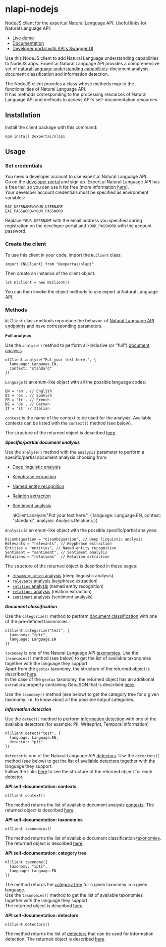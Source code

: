 # nlapi-nodejs
NodeJS client for the expert.ai Natural Language API.
Useful links for Natural Language API:

- [Live demo](https://try.expert.ai)
- [Documentation](https://docs.expert.ai/nlapi/latest/)
- [Developer portal with API's Swagger UI](https://developer.expert.ai)

Use this NodeJS client to add Natural Language understanding capabilities to NodeJS apps.
Expert.ai Natural Language API provides a comprehensive set of [natural language understanding capabilities](https://docs.expert.ai/nlapi/latest/guide/): document analysis, document classification and information detection.

The NodeJS client provides a class whose methods map to the functionalities of Natural Language API.  
It has methods corresponding to the processing resources of Natural Language API and methods to access API's self-documentation resources.

## Installation

Install the client package with this command:

    npm install @expertai/nlapi

## Usage

### Set credentials
You need a developer account to use expert.ai Natural Language API.  
Go on the [developer portal](https://developer.expert.ai/ui) and sign up.
Expert.ai Natural Language API has a free tier, so you can use it for free (more information [here](https://policies.expert.ai)).  
Your developer account credentials must be specified as environment variables:

    EAI_USERNAME=YOUR_USERNAME
    EAI_PASSWORD=YOUR_PASSWORD

Replace `YOUR_USERNAME` with the email address you specified during registration on the developer portal and `YOUR_PASSWORD` with the account password.

### Create the client
To use this client in your code, import the `NLClient` class:

    import {NLClient} from "@expertai/nlapi"

Then create an instance of the client object:

    let nlClient = new NLClient()

You can then invoke the object methods to use expert.ai Natural Language API.

### Methods

`NLClient` class methods reproduce the behavior of [Natural Language API endpoints](https://docs.expert.ai/nlapi/latest/reference/endpoints/) and have corresponding parameters.

**Full analysis**

Use the `analyze()` method to perform all-inclusive (or "full") [document analysis](https://docs.expert.ai/nlapi/latest/guide/full-analysis/).

    nlClient.analyze("Put your text here.", {
      language: Language.EN,
      context: "standard"
    })

`Language` is an enum-like object with all the possible language codes:

    EN = 'en', // English
    ES = 'es', // Spanish
    FR = 'fr', // French
    DE = 'de', // German
    IT = 'it' // Italian

`context` is the name of the context to be used for the analysis. Available contexts can be listed with the `context()` method (see below).

The structure of the returned object is described  [here](https://docs.expert.ai/nlapi/latest/reference/output/full-analysis/).

***Specific/partial document analysis***

Use the `analyze()` method with the `analysis` parameter to perform a specific/partial document analysis choosing from:

- [Deep linguistic analysis](https://docs.expert.ai/nlapi/latest/guide/linguistic-analysis/)
- [Keyphrase extraction](https://docs.expert.ai/nlapi/latest/guide/keyphrase-extraction/)
- [Named entity recognition](https://docs.expert.ai/nlapi/latest/guide/entity-recognition/)
- [Relation extraction](https://docs.expert.ai/nlapi/latest/guide/relation-extraction/)
- [Sentiment analysis](https://docs.expert.ai/nlapi/latest/guide/sentiment-analysis/)


    nlClient.analyze("Put your text here.", {
      language: Language.EN,
      context: "standard",
      analysis: Analysis.Relations
    })

`Analysis` is an enum-like object with the possible specific/partial analyses:

    Disambiguation = "disambiguation", // Deep linguistic analysis
    Relevants = "relevants", // Keyphrase extraction
    Entities = "entities", // Named entity recognition
    Sentiment = "sentiment", // Sentiment analysis
    Relations = "relations"  // Relation extraction

The structure of the returned object is described  in these pages:

- [`disambiguation` analysis](https://docs.expert.ai/nlapi/latest/reference/output/linguistic-analysis/) (deep linguistic analysis)
- [`relevants` analysis](https://docs.expert.ai/nlapi/latest/reference/output/keyphrase-extraction/) (keyphrase extraction)
- [`entities` analysis](https://docs.expert.ai/nlapi/latest/reference/output/entity-recognition/) (named entity recognition)
- [`relations` analysis](https://docs.expert.ai/nlapi/latest/reference/output/relation-extraction/) (relation extraction)
- [`sentiment` analysis](https://docs.expert.ai/nlapi/latest/reference/output/sentiment-analysis/) (sentiment analysis)

***Document classification***

Use the `categorize()` method to perform [document classification](https://docs.expert.ai/nlapi/latest/guide/classification/) with one of the pre-defined taxonomies.

    nlClient.categorize("test", {
      taxonomy: "iptc",
      language: Language.EN
    })

`taxonomy` is one of the Natural Language API [taxonomies](https://docs.expert.ai/nlapi/latest/guide/classification/). Use the `taxonomies()` method (see below) to get the list of available taxonomies together with the language they support.  
Apart from the `geotax` taxonomy, the structure of the returned object is described [here](https://docs.expert.ai/nlapi/latest/reference/output/classification/).  
In the case of the `geotax` taxonomy, the returned object has an additional `extraData` property containing GeoJSON that is described [here](https://docs.expert.ai/nlapi/latest/reference/geojson/).

Use the `taxonomy()` method (see below) to get the category tree for a given taxonomy. i.e. to know about all the possible output categories.

***Information detection***

Use the `detect()` method to perform [information detection](https://docs.expert.ai/nlapi/latest/guide/detection/) with one of the available detectors (for example: PII, Writeprint, Temporal information)

    nlClient.detect("test", {
      language: Language.EN,
      detector: "pii"
    })

`detector` is one of the Natural Language API [detectors](https://docs.expert.ai/nlapi/latest/guide/detection/). Use the `detectors()` method (see below) to get the list of available detectors together with the language they support.  
Follow the links [here](https://docs.expert.ai/nlapi/latest/reference/output/detection/) to see the structure of the returned object for each detector.

**API self-documentation: contexts**

    nlClient.context()

The method returns the list of available document analysis  [contexts](https://docs.expert.ai/nlapi/latest/guide/contexts-and-kg/).
The returned object is described [here](https://docs.expert.ai/nlapi/v2/reference/output/self-documentation/?#contexts).

**API self-documentation: taxonomies**

    nlClient.taxonomies()

The method returns the list of available document classification 
[taxonomies](https://docs.expert.ai/nlapi/latest/guide/classification/taxonomies-info/#list-of-available-taxonomies).
The returned object is described [here](https://docs.expert.ai/nlapi/v2/reference/output/self-documentation/?#taxonomies).

**API self-documentation: category tree**

    nlClient.taxonomy({
      taxonomy: "iptc",
      language: Language.EN
    })

The method returns the [category tree](https://docs.expert.ai/nlapi/latest/guide/classification/taxonomies-info/#category-tree) for a given taxonomy in a given language.  
Use the `taxonomies()` method to get the list of available taxonomies together with the language they support.  
The returned object is described [here](https://docs.expert.ai/nlapi/v2/reference/output/self-documentation/?#taxonomies-child-resources).

**API self-documentation: detectors**

    nlClient.detectors()

The method returns the list of  [detectors](https://docs.expert.ai/nlapi/latest/guide/detection/) that can be used for information detection.
The returned object is described [here](https://docs.expert.ai/nlapi/v2/reference/output/self-documentation/?#detectors).
